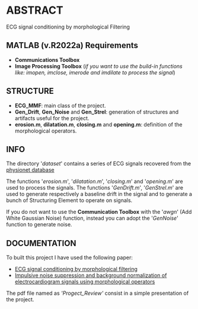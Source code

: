 # ABSTRACT #
ECG signal conditioning by morphological Filtering

## MATLAB (v.R2022a) Requirements ## 
- **Communications Toolbox** 
- **Image Processing Toolbox** (*if you want to use the build-in functions like: imopen, imclose, imerode and imdilate to process the signal*)

## STRUCTURE ##
- **ECG_MMF**: main class of the project.
- **Gen_Drift**, **Gen_Noise** and **Gen_Strel**: generation of structures and artifacts useful for the project.
- **erosion.m**, **dilatation.m**, **closing.m** and **opening.m**: definition of the morphological operators.

## INFO ##
The directory '*dataset*' contains a series of ECG signals recovered from the [physionet database](https://physionet.org/content/mitdb/1.0.0/)

The functions '*erosion.m*', '*dilatation.m*', '*closing.m*' and '*opening.m*' are used to process the signals. The functions '*GenDrift.m*', '*GenStrel.m*' are used to generate respectively a baseline drift in the signal and to generate a bunch of Structuring Element to operate on signals. 

If you do not want to use the **Communication Toolbox** with the '*awgn*' (Add White Gaussian Noise) function, instead you can adopt the '*GenNoise*' function to generate noise.

## DOCUMENTATION ##
To built this project I have used the following paper:
- [ECG signal conditioning by morphological filtering](https://www.sciencedirect.com/science/article/abs/pii/S0010482502000343?via%3Dihub)
- [Impulsive noise suppression and background normalization of electrocardiogram signals using morphological operators](https://www.sciencedirect.com/science/article/abs/pii/S0010482502000343?via%3Dihub)

The pdf file named as *'Progect_Review'* consist in a simple presentation of the project.
